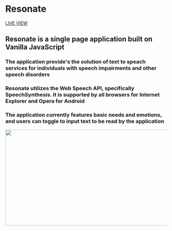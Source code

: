 # Resonate
[LIVE VIEW](https://rosonate-text-to-speech.netlify.app/)
## Resonate is a single page application built on Vanilla JavaScript
### The application provide's the solution of text to speach services for individuals with speech impairments and other speech disorders
### Resonate utilizes the Web Speech API, specifically SpeechSynthesis. It is supported by all browsers  for Internet Explorer and Opera for Android
### The application currently features basic needs and emotions, and users can toggle to input text to be read by the application
<img src="../Resonate/img/Resonate.png" width="816" height="300" />